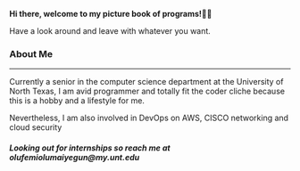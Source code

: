 

**<p>Hi there, welcome to my picture book of programs!👋🏿</p>**
<p>Have a look around and leave with whatever you want.</p>
  

<h3>About Me </h3>
<hr>
<p>Currently a senior in the computer science department at the University of North Texas, I am avid programmer and totally fit the coder cliche because this is a hobby and a lifestyle for me.</p>
<p>Nevertheless, I am also involved in DevOps on AWS, CISCO networking and cloud security<p>
  
  
  <h5>Looking out for internships so reach me at olufemiolumaiyegun@my.unt.edu</h5>

